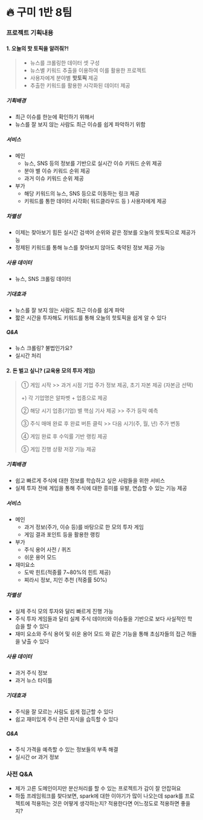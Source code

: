 # :fire: 구미 1반 8팀



### 프로젝트 기획내용

#### 1. 오늘의 핫 토픽을 알려줘?!

> - 뉴스를 크롤링한 데이터 셋 구성
> - 뉴스별 키워드 추출을 이용하여 이를 활용한 프로젝트
> - 사용자에게 분야별 **핫토픽** 제공
> - 추출한 키워드를 활용한 시각화된 데이터 제공



##### 기획배경

- 최근 이슈를 한눈에 확인하기 위해서 
- 뉴스를 잘 보지 않는 사람도 최근 이슈를 쉽게 파악하기 위함



##### 서비스

- 메인
  - 뉴스, SNS 등의 정보를 기반으로 실시간 이슈 키워드 순위 제공 
  - 분야 별 이슈 키워드 순위 제공 
  - 과거 이슈 키워드 순위 제공
- 부가
  - 해당 키워드의 뉴스, SNS 등으로 이동하는 링크 제공 
  - 키워드를 통한 데이터 시각화( 워드클라우드 등 ) 사용자에게 제공



##### 차별성

- 이제는 찾아보기 힘든 실시간 검색어 순위와 같은 정보를 오늘의 핫토픽으로 제공가능 
- 정제된 키워드를 통해 뉴스를 찾아보지 않아도 축약된 정보 제공 가능



##### 사용 데이터

- 뉴스, SNS 크롤링 데이터



##### 기대효과

- 뉴스를 잘 보지 않는 사람도 최근 이슈를 쉽게 파악 
- 짧은 시간을 투자해도 키워드를 통해 오늘의 핫토픽을 쉽게 알 수 있다



##### Q&A

- 뉴스 크롤링? 불법인가요? 
- 실시간 처리





#### 2. 돈 벌고 싶니? (교육용 모의 투자 게임)

>① 게임 시작 >> 과거 시점 기업 주가 정보 제공, 초기 자본 제공 (자본금 선택)
>
>+) 각 기업명은 알파벳 + 업종으로 제공
>
>② 해당 시기 업종(기업) 별 핵심 기사 제공 >> 주가 등락 예측
>
>③ 주식 매매 완료 후 완료 버튼 클릭 >> 다음 시기(주, 월, 년) 주가 변동
>
>④ 게임 완료 후 수익률 기반 랭킹 제공
>
>⑤ 게임 진행 상황 저장 기능 제공



##### 기획배경

- 쉽고 빠르게 주식에 대한 정보를 학습하고 싶은 사람들을 위한 서비스 
- 실제 투자 전에 게임을 통해 주식에 대한 흥미를 유발, 연습할 수 있는 기능 제공



##### 서비스

- 메인
  - 과거 정보(주가, 이슈 등)를 바탕으로 한 모의 투자 게임 
  - 게임 결과 포인트 등을 활용한 랭킹
- 부가
  - 주식 용어 사전 / 퀴즈 
  - 쉬운 용어 모드 
- 재미요소 
  - 도박 힌트(적중률 7~80%의 힌트 제공) 
  - 찌라시 정보, 지인 추천 (적중률 50%)

##### 차별성

- 실제 주식 모의 투자와 달리 빠르게 진행 가능 
- 주식 투자 게임들과 달리 실제 주식 데이터와 이슈들을 기반으로 보다 사실적인 학습을 할 수 있다 
- 재미 요소와 주식 용어 및 쉬운 용어 모드 와 같은 기능을 통해 초심자들의 접근 허들을 낮출 수 있다



##### 사용 데이터

- 과거 주식 정보 
- 과거 뉴스 타이틀



##### 기대효과

- 주식을 잘 모르는 사람도 쉽게 접근할 수 있다 
- 쉽고 재미있게 주식 관련 지식을 습득할 수 있다



##### Q&A

- 주식 가격을 예측할 수 있는 정보들의 부족 해결  
- 실시간 or 과거 정보



### 사전 Q&A

- 제가 고른 도메인이지만 분산처리를 할 수 있는 프로젝트가 감이 잘 안잡혀요
- 하둡 프레임워크를 찾다보면, spark에 대한 이야기가 많이 나오는데 spark를 프로젝트에 적용하는 것은 어떻게 생각하는지? 적용한다면 어느정도로 적용하면 좋을지?

